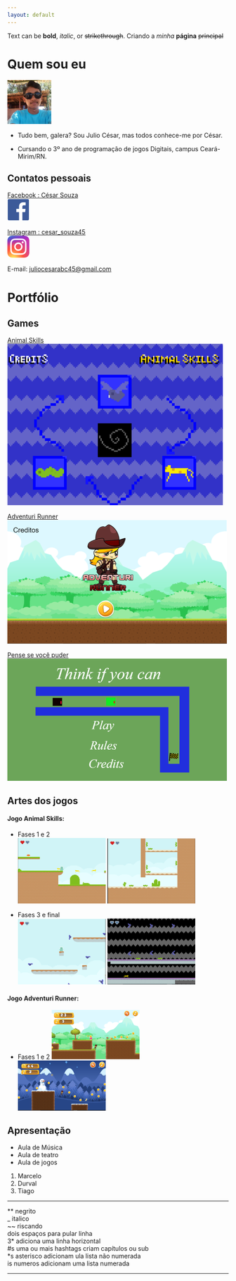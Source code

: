 ```yaml
---
layout: default
---
```


Text can be **bold**, _italic_, or ~~strikethrough~~.
Criando a _minha_ **página** ~~principal~~ 

# Quem sou eu 

  ![](cesar.png)  
  
  * Tudo bem, galera? Sou Julio César, mas todos conhece-me por César.

  * Cursando o 3º ano de programação de jogos Digitais, campus Ceará-Mirim/RN.  
  
## Contatos pessoais  
  
  [Facebook : César Souza](https://www.facebook.com/juliocesar.oliveiradesouza.98/)  
  [![](Facebook.png)](https://www.facebook.com/juliocesar.oliveiradesouza.98/)  

  [Instagram : cesar_souza45](https://www.instagram.com/cesar_souza45/)  
  [![](instagram.png)](https://www.instagram.com/cesar_souza45/)  
  
  E-mail: juliocesarabc45@gmail.com

  

# Portfólio

## Games  

[Animal Skills](https://cesarabc45.github.io/Animal%20Skills/)  
[![](jogo1.png)](https://cesarabc45.github.io/Animal%20Skills/)  

[Adventuri Runner](https://cesarabc45.github.io/AdventuriRunner/)  
[![](jogo2.png)](https://cesarabc45.github.io/AdventuriRunner/)  

[Pense se você puder](https://jefferson141.github.io/Pense%20se%20voc%C3%AA%20puder/)  
[![](jogo3.png)](https://jefferson141.github.io/Pense%20se%20voc%C3%AA%20puder/)  


## Artes dos jogos 
#### Jogo Animal Skills:  
* Fases 1  e 2      
![](fase1.png)  ![](fase2.png)  

* Fases 3 e final  
![](fase3.png)  ![](fasefinal.png)  

#### Jogo Adventuri Runner:  
* Fases 1 e 2 
![](fase1.1.png)  ![](fase2.2.png)  

## Apresentação  
* Aula de Música  
* Aula de teatro  
* Aula de jogos  
1. Marcelo  
2. Durval  
3. Tiago  

* * *

** negrito  
_ italico  
~~ riscando  
  dois espaços para pular linha  
3* adiciona uma linha horizontal  
#s uma ou mais hashtags criam capítulos ou sub  
*s  asterisco adicionam ula lista não numerada  
is  numeros adicionam uma lista numerada   
  
  * * *
